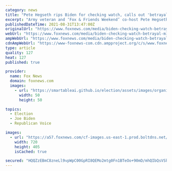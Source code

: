 ```yaml
---
category: news
title: "Pete Hegseth rips Biden for checking watch, calls out 'betrayal' of US military mission"
excerpt: "Army veteran and ‘Fox & Friends Weekend’ co-host Pete Hegseth ripped into Joe Biden on Monday after Gold Star families criticized the president for repeatedly checking his watch while meeting with them."
publishedDateTime: 2021-08-31T13:47:00Z
originalUrl: "https://www.foxnews.com/media/biden-checking-watch-betrayal-military-hegseth"
webUrl: "https://www.foxnews.com/media/biden-checking-watch-betrayal-military-hegseth"
ampWebUrl: "https://www.foxnews.com/media/biden-checking-watch-betrayal-military-hegseth.amp"
cdnAmpWebUrl: "https://www-foxnews-com.cdn.ampproject.org/c/s/www.foxnews.com/media/biden-checking-watch-betrayal-military-hegseth.amp"
type: article
quality: 127
heat: 127
published: true

provider:
  name: Fox News
  domain: foxnews.com
  images:
    - url: "https://smartableai.github.io/election/assets/images/organizations/foxnews.com-50x50.jpg"
      width: 50
      height: 50

topics:
  - Election
  - Joe Biden
  - Republican Voice

images:
  - url: "https://a57.foxnews.com/cf-images.us-east-1.prod.boltdns.net/v1/static/694940094001/b475c4af-ac40-44aa-a114-920cccc3d52a/51978ba7-0064-41e2-bd9d-73365cc9f209/1280x720/match/720/405/image.jpg?ve=1&tl=1"
    width: 720
    height: 405
    isCached: true

secured: "HQQZzEBmC8zneLl9vpWpC00GpRI8QEMo2mtg0Fn1BTeOo+90mD/mhQIbQsVSkhx4jgjQiR7eHqv/bcCwcj+YArMbxYeiQd6rfPs0nlQgaBHUqynWBdZf1jrzQ+nzgKo/SmzO5cQqAZALWD2n/8raaeLIA3ZZ5VnjmgS8ZVKo/qzDRDTes1gvTj+GvrQsUKYaUzti1xrga+ikbP+d4FbIvVv5UyYT2zTgsng+UaGDyRCsswXmgJfVIGmlOVqIDgeXmF3lHJcvAbpcXD0mS5rmhFaDbZ4ucbjZHLTlzgj4VLTC6/7CWD/CQCp/9iZen94DE+08haO8H22XyhEjy0/NSqJS6BvnKt3Q16XsnW0vW5M=;L3bJ1XwXH3Q0SlbIBommew=="
---
```


